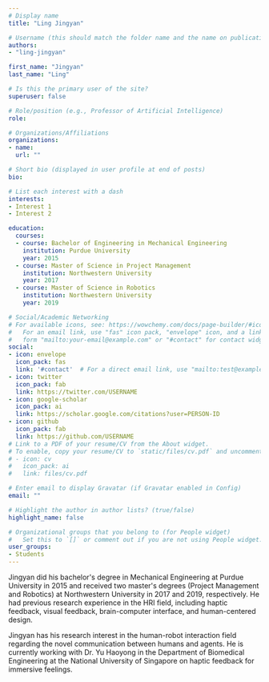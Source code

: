 ```yaml
---
# Display name
title: "Ling Jingyan"

# Username (this should match the folder name and the name on publications)
authors:
- "ling-jingyan"

first_name: "Jingyan"
last_name: "Ling"

# Is this the primary user of the site?
superuser: false

# Role/position (e.g., Professor of Artificial Intelligence)
role:

# Organizations/Affiliations
organizations:
- name: 
  url: ""

# Short bio (displayed in user profile at end of posts)
bio: 

# List each interest with a dash
interests:
- Interest 1
- Interest 2

education:
  courses:
  - course: Bachelor of Engineering in Mechanical Engineering
    institution: Purdue University
    year: 2015
  - course: Master of Science in Project Management
    institution: Northwestern University
    year: 2017
  - course: Master of Science in Robotics
    institution: Northwestern University
    year: 2019

# Social/Academic Networking
# For available icons, see: https://wowchemy.com/docs/page-builder/#icons
#   For an email link, use "fas" icon pack, "envelope" icon, and a link in the
#   form "mailto:your-email@example.com" or "#contact" for contact widget.
social:
- icon: envelope
  icon_pack: fas
  link: '#contact'  # For a direct email link, use "mailto:test@example.org".
- icon: twitter
  icon_pack: fab
  link: https://twitter.com/USERNAME
- icon: google-scholar
  icon_pack: ai
  link: https://scholar.google.com/citations?user=PERSON-ID
- icon: github
  icon_pack: fab
  link: https://github.com/USERNAME
# Link to a PDF of your resume/CV from the About widget.
# To enable, copy your resume/CV to `static/files/cv.pdf` and uncomment the lines below.
# - icon: cv
#   icon_pack: ai
#   link: files/cv.pdf

# Enter email to display Gravatar (if Gravatar enabled in Config)
email: ""

# Highlight the author in author lists? (true/false)
highlight_name: false

# Organizational groups that you belong to (for People widget)
#   Set this to `[]` or comment out if you are not using People widget.
user_groups:
- Students
---
```

Jingyan did his bachelor's degree in Mechanical Engineering at Purdue University in 2015 and received two master's degrees (Project Management and Robotics) at Northwestern University in 2017 and 2019, respectively. He had previous research experience in the HRI field, including haptic feedback, visual feedback, brain-computer interface, and human-centered design.

Jingyan has his research interest in the human-robot interaction field regarding the novel communication between humans and agents. He is currently working with Dr. Yu Haoyong in the Department of Biomedical Engineering at the National University of Singapore on haptic feedback for immersive feelings.
